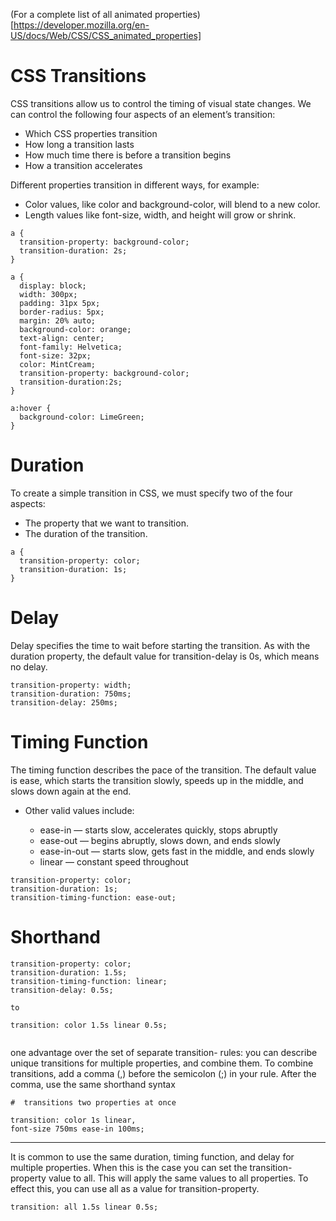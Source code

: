 (For a complete list of all animated properties)[https://developer.mozilla.org/en-US/docs/Web/CSS/CSS_animated_properties]

# CSS Transitions

CSS transitions allow us to control the timing of visual state changes. We can control the following four aspects of an element’s transition:

* Which CSS properties transition
* How long a transition lasts
* How much time there is before a transition begins
* How a transition accelerates

Different properties transition in different ways, for example:

* Color values, like color and background-color, will blend to a new color.
* Length values like font-size, width, and height will grow or shrink.

```
a {
  transition-property: background-color;
  transition-duration: 2s;
}
```
```
a {
  display: block;
  width: 300px;
  padding: 31px 5px;
  border-radius: 5px;
  margin: 20% auto;
  background-color: orange;
  text-align: center;
  font-family: Helvetica;
  font-size: 32px;
  color: MintCream;
  transition-property: background-color;
  transition-duration:2s;
}

a:hover {
  background-color: LimeGreen;
}
```
# Duration

To create a simple transition in CSS, we must specify two of the four aspects:

* The property that we want to transition.
* The duration of the transition.

```
a {
  transition-property: color;
  transition-duration: 1s;
}
```

# Delay 
Delay specifies the time to wait before starting the transition. As with the duration property, the default value for transition-delay is 0s, which means no delay.
 
```
transition-property: width;
transition-duration: 750ms;
transition-delay: 250ms;
```

# Timing Function
The timing function describes the pace of the transition.
The default value is ease, which starts the transition slowly, speeds up in the middle, and slows down again at the end.

* Other valid values include:

  * ease-in — starts slow, accelerates quickly, stops abruptly
  * ease-out — begins abruptly, slows down, and ends slowly
  * ease-in-out — starts slow, gets fast in the middle, and ends slowly
  * linear — constant speed throughout
```
transition-property: color;
transition-duration: 1s;
transition-timing-function: ease-out;
```

# Shorthand 

```
transition-property: color;
transition-duration: 1.5s;
transition-timing-function: linear;
transition-delay: 0.5s;

to 

transition: color 1.5s linear 0.5s;


```
 one advantage over the set of separate transition-<property> rules: you can describe unique transitions for multiple properties, and combine them. To combine transitions, add a comma (,) before the semicolon (;) in your rule. After the comma, use the same shorthand syntax
```
#  transitions two properties at once
  
transition: color 1s linear,
font-size 750ms ease-in 100ms;
```


---
It is common to use the same duration, timing function, and delay for multiple properties. When this is the case you can set the transition-property value to all. This will apply the same values to all properties. To effect this, you can use all as a value for transition-property.
```
transition: all 1.5s linear 0.5s;
```

